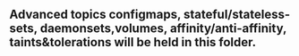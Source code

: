 ## Advanced topics configmaps, stateful/stateless-sets, daemonsets,volumes, affinity/anti-affinity, taints&tolerations will be held in this folder. 